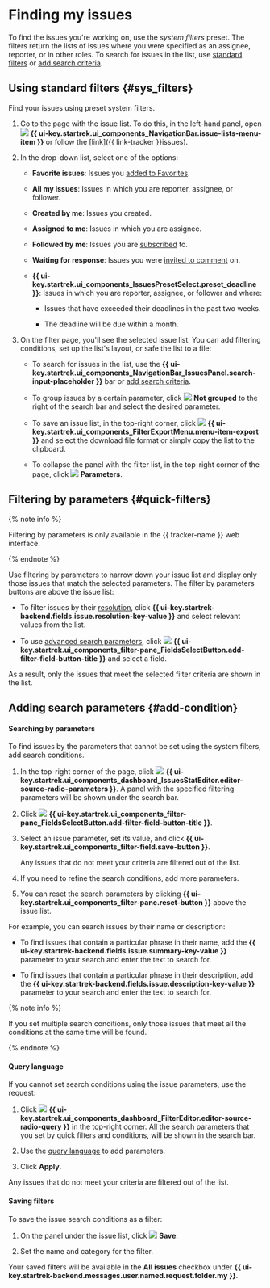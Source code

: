 # Finding my issues

To find the issues you're working on, use the _system filters_ preset. The filters return the lists of issues where you were specified as an assignee, reporter, or in other roles. To search for issues in the list, use [standard filters](#sys_filters) or [add search criteria](#add-condition).

## Using standard filters {#sys_filters}

Find your issues using preset system filters.

1. Go to the page with the issue list. To do this, in the left-hand panel, open ![](../../_assets/tracker/svg/tasks.svg) **{{ ui-key.startrek.ui_components_NavigationBar.issue-lists-menu-item }}** or follow the [link]({{ link-tracker }}issues).

1. In the drop-down list, select one of the options:

   * **Favorite issues**: Issues you [added to Favorites](favourites.md#task-fav).

   * **All my issues**: Issues in which you are reporter, assignee, or follower.

   * **Created by me**: Issues you created.

   * **Assigned to me**: Issues in which you are assignee.

   * **Followed by me**: Issues you are [subscribed](subscribe.md#section_xt5_xrv_jz) to.

   * **Waiting for response**: Issues you were [invited to comment](comments.md#call-comment) on.

   * **{{ ui-key.startrek.ui_components_IssuesPresetSelect.preset_deadline }}**: Issues in which you are reporter, assignee, or follower and where:

      * Issues that have exceeded their deadlines in the past two weeks.

      * The deadline will be due within a month.

1. On the filter page, you'll see the selected issue list. You can add filtering conditions, set up the list's layout, or safe the list to a file:

   * To search for issues in the list, use the **{{ ui-key.startrek.ui_components_NavigationBar_IssuesPanel.search-input-placeholder }}** bar or [add search criteria](#add-condition).


   * To group issues by a certain parameter, click ![](../../_assets/tracker/svg/group.svg) **Not grouped** to the right of the search bar and select the desired parameter.


   * To save an issue list, in the top-right corner, click ![](../../_assets/tracker/svg/icon-export-tasks.svg) **{{ ui-key.startrek.ui_components_FilterExportMenu.menu-item-export }}** and select the download file format or simply copy the list to the clipboard.

   * To collapse the panel with the filter list, in the top-right corner of the page, click ![](../../_assets/tracker/svg/icon-parameters.svg) **Parameters**.

## Filtering by parameters {#quick-filters}

{% note info %}

Filtering by parameters is only available in the {{ tracker-name }} web interface.

{% endnote %}

Use filtering by parameters to narrow down your issue list and display only those issues that match the selected parameters. The filter by parameters buttons are above the issue list:

* To filter issues by their [resolution](../manager/create-resolution.md), click **{{ ui-key.startrek-backend.fields.issue.resolution-key-value }}** and select relevant values from the list.

* To use [advanced search parameters](#add-condition), click ![](../../_assets/tracker/svg/add-filter.svg) **{{ ui-key.startrek.ui_components_filter-pane_FieldsSelectButton.add-filter-field-button-title }}** and select a field.

As a result, only the issues that meet the selected filter criteria are shown in the list.

## Adding search parameters {#add-condition}

#### Searching by parameters

To find issues by the parameters that cannot be set using the system filters, add search conditions.

1. In the top-right corner of the page, click ![](../../_assets/tracker/svg/icon-parameters.svg) **{{ ui-key.startrek.ui_components_dashboard_IssuesStatEditor.editor-source-radio-parameters }}**. A panel with the specified filtering parameters will be shown under the search bar.

1. Click ![](../../_assets/tracker/svg/add-filter.svg) **{{ ui-key.startrek.ui_components_filter-pane_FieldsSelectButton.add-filter-field-button-title }}**.

1. Select an issue parameter, set its value, and click **{{ ui-key.startrek.ui_components_filter-field.save-button }}**.

   Any issues that do not meet your criteria are filtered out of the list.


1. If you need to refine the search conditions, add more parameters.

1. You can reset the search parameters by clicking **{{ ui-key.startrek.ui_components_filter-pane.reset-button }}** above the issue list.

For example, you can search issues by their name or description:

* To find issues that contain a particular phrase in their name, add the **{{ ui-key.startrek-backend.fields.issue.summary-key-value }}** parameter to your search and enter the text to search for.

* To find issues that contain a particular phrase in their description, add the **{{ ui-key.startrek-backend.fields.issue.description-key-value }}** parameter to your search and enter the text to search for.


{% note info %}

If you set multiple search conditions, only those issues that meet all the conditions at the same time will be found.

{% endnote %}

#### Query language

If you cannot set search conditions using the issue parameters, use the request:

1. Click ![](../../_assets/tracker/svg/query-language.svg) **{{ ui-key.startrek.ui_components_dashboard_FilterEditor.editor-source-radio-query }}** in the top-right corner. All the search parameters that you set by quick filters and conditions, will be shown in the search bar.

1. Use the [query language](query-filter.md) to add parameters.

1. Click **Apply**.

Any issues that do not meet your criteria are filtered out of the list.

#### Saving filters

To save the issue search conditions as a filter:

1. On the panel under the issue list, click ![](../../_assets/tracker/svg/save-filter.svg) **Save**.

1. Set the name and category for the filter.

Your saved filters will be available in the **All issues** checkbox under **{{ ui-key.startrek-backend.messages.user.named.request.folder.my }}**.

